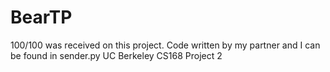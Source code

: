 BearTP
======
100/100 was received on this project. Code written by my partner and I can be found in sender.py
UC Berkeley CS168 Project 2 
